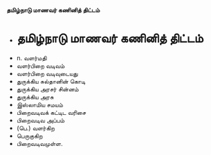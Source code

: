 **தமிழ்நாடு மாணவர் கணினித் திட்டம்**
- # தமிழ்நாடு மாணவர் கணினித் திட்டம்
- n. வளர்மதி
- வளர்பிறை வடிவம்
- வளர்பிறை வடிவுடையது
- துருக்கிய சுல்தானின் கொடி
- துருக்கிய அரசர் சின்னம்
- துருக்கிய அரசு
- இஸ்லாமிய சமயம்
- பிறைவடிவக் கட்டிட வரிசை
- பிறைவடிவ அப்பம்
- (பெ.) வளர்கிற
- பெருகுகிற
- பிறைவடிவமுள்ள.

